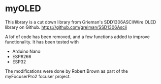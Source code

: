 # myOLED
This library is a cut down library from Grieman's SDD1306ASCIIWire OLED library on Github.
https://github.com/greiman/SSD1306Ascii

A lof of code has been removed, and a few functions added to improve functionality. It has been tested with 
- Arduino Nano
- ESP8266
- ESP32

The modifications were done by
Robert Brown
as part of the myFocuserPro2 focuser project.
